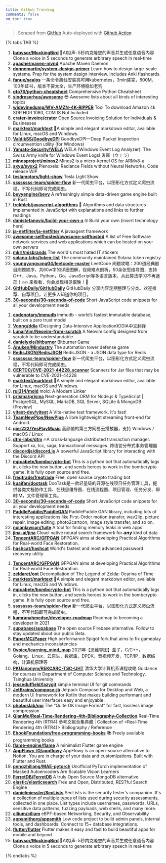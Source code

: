 ```yaml
---
title: Github Trending
comments: false
no_toc: true
---
```


> Scraped from [GitHub](https://github.com/trending)
Auto-deployed with [Github Action](https://docs.github.com/en/actions)

{% tabs TAB %}
<!-- tab Daily -->
1. [**babysor/MockingBird**](https://github.com/babysor/MockingBird)
🚀AI拟声: 5秒内克隆您的声音并生成任意语音内容 Clone a voice in 5 seconds to generate arbitrary speech in real-time
2. [**apache/maven-mvnd**](https://github.com/apache/maven-mvnd)
Apache Maven Daemon
3. [**donnemartin/system-design-primer**](https://github.com/donnemartin/system-design-primer)
Learn how to design large-scale systems. Prep for the system design interview. Includes Anki flashcards.
4. [**fanux/sealos**](https://github.com/fanux/sealos)
一条命令离线安装高可用kubernetes，3min装完，500M，100年证书，版本不要太全，生产环境稳如老狗
5. [**gto76/python-cheatsheet**](https://github.com/gto76/python-cheatsheet)
Comprehensive Python Cheatsheet
6. [**sindresorhus/awesome**](https://github.com/sindresorhus/awesome)
😎 Awesome lists about all kinds of interesting topics
7. [**widevinedump/WV-AMZN-4K-RIPPER**](https://github.com/widevinedump/WV-AMZN-4K-RIPPER)
Tool To download Amazon 4k SDR HDR 1080, CDM IS Not Included
8. [**crater-invoice/crater**](https://github.com/crater-invoice/crater)
Open Source Invoicing Solution for Individuals & Businesses
9. [**marktext/marktext**](https://github.com/marktext/marktext)
📝A simple and elegant markdown editor, available for Linux, macOS and Windows.
10. [**ValdikSS/GoodbyeDPI**](https://github.com/ValdikSS/GoodbyeDPI)
GoodbyeDPI—Deep Packet Inspection circumvention utility (for Windows)
11. [**Yamato-Security/WELA**](https://github.com/Yamato-Security/WELA)
WELA (Windows Event Log Analyzer): The Swiss Army knife for Windows Event Logs! ゑ羅（ウェラ）
12. [**minosproject/minos2**](https://github.com/minosproject/minos2)
Minos2 is a micro-kernel OS for ARMv8-a
13. [**sxyu/svox2**](https://github.com/sxyu/svox2)
Plenoxels: Radiance Fields without Neural Networks, Code release WIP
14. [**teslamotors/light-show**](https://github.com/teslamotors/light-show)
Tesla Light Show
15. [**ssssssss-team/spider-flow**](https://github.com/ssssssss-team/spider-flow)
新一代爬虫平台，以图形化方式定义爬虫流程，不写代码即可完成爬虫。
16. [**bevyengine/bevy**](https://github.com/bevyengine/bevy)
A refreshingly simple data-driven game engine built in Rust
17. [**trekhleb/javascript-algorithms**](https://github.com/trekhleb/javascript-algorithms)
📝 Algorithms and data structures implemented in JavaScript with explanations and links to further readings
18. [**danistefanovic/build-your-own-x**](https://github.com/danistefanovic/build-your-own-x)
🤓 Build your own (insert technology here)
19. [**ja-netfilter/ja-netfilter**](https://github.com/ja-netfilter/ja-netfilter)
A javaagent framework
20. [**awesome-selfhosted/awesome-selfhosted**](https://github.com/awesome-selfhosted/awesome-selfhosted)
A list of Free Software network services and web applications which can be hosted on your own servers
21. [**mkrl/misbrands**](https://github.com/mkrl/misbrands)
The world's most hated IT stickers
22. [**solana-labs/token-list**](https://github.com/solana-labs/token-list)
The community maintained Solana token registry
23. [**youngyangyang04/leetcode-master**](https://github.com/youngyangyang04/leetcode-master)
LeetCode 刷题攻略：200道经典题目刷题顺序，共60w字的详细图解，视频难点剖析，50余张思维导图，支持C++，Java，Python，Go，JavaScript等多语言版本，从此算法学习不再迷茫！🔥🔥 来看看，你会发现相见恨晚！🚀
24. [**GitHubDaily/GitHubDaily**](https://github.com/GitHubDaily/GitHubDaily)
GitHubDaily 分享内容定期整理与分类。欢迎推荐、自荐项目，让更多人知道你的项目。
25. [**30-seconds/30-seconds-of-code**](https://github.com/30-seconds/30-seconds-of-code)
Short JavaScript code snippets for all your development needs
<!-- endtab -->
<!-- tab Weekly -->
1. [**codenotary/immudb**](https://github.com/codenotary/immudb)
immudb - world’s fastest immutable database, built on a zero trust model
2. [**Vonng/ddia**](https://github.com/Vonng/ddia)
《Designing Data-Intensive Application》DDIA中文翻译
3. [**LunarVim/Neovim-from-scratch**](https://github.com/LunarVim/Neovim-from-scratch)
A Neovim config designed from scratch to be understandable
4. [**danielyxie/bitburner**](https://github.com/danielyxie/bitburner)
Bitburner Game
5. [**Anuken/Mindustry**](https://github.com/Anuken/Mindustry)
The automation tower defense game
6. [**RedisJSON/RedisJSON**](https://github.com/RedisJSON/RedisJSON)
RedisJSON - a JSON data type for Redis
7. [**ssssssss-team/spider-flow**](https://github.com/ssssssss-team/spider-flow)
新一代爬虫平台，以图形化方式定义爬虫流程，不写代码即可完成爬虫。
8. [**CERTCC/CVE-2021-44228_scanner**](https://github.com/CERTCC/CVE-2021-44228_scanner)
Scanners for Jar files that may be vulnerable to CVE-2021-44228
9. [**marktext/marktext**](https://github.com/marktext/marktext)
📝A simple and elegant markdown editor, available for Linux, macOS and Windows.
10. [**rui314/mold**](https://github.com/rui314/mold)
mold: A Modern Linker
11. [**prisma/prisma**](https://github.com/prisma/prisma)
Next-generation ORM for Node.js & TypeScript | PostgreSQL, MySQL, MariaDB, SQL Server, SQLite & MongoDB (Preview)
12. [**vitest-dev/vitest**](https://github.com/vitest-dev/vitest)
A Vite-native test framework. It's fast!
13. [**TeamNewPipe/NewPipe**](https://github.com/TeamNewPipe/NewPipe)
A libre lightweight streaming front-end for Android.
14. [**qier222/YesPlayMusic**](https://github.com/qier222/YesPlayMusic)
高颜值的第三方网易云播放器，支持 Windows / macOS / Linux
15. [**dtm-labs/dtm**](https://github.com/dtm-labs/dtm)
🔥A cross-language distributed transaction manager. Support xa, tcc, saga, transactional messages. 跨语言分布式事务管理器
16. [**discordjs/discord.js**](https://github.com/discordjs/discord.js)
A powerful JavaScript library for interacting with the Discord API
17. [**mpcabete/bombcrypto-bot**](https://github.com/mpcabete/bombcrypto-bot)
This is a python bot that automatically logs in, clicks the new button, and sends heroes to work in the bombcrypto game. It is fully open source and free.
18. [**freqtrade/freqtrade**](https://github.com/freqtrade/freqtrade)
Free, open source crypto trading bot
19. [**kuaifan/dootask**](https://github.com/kuaifan/dootask)
DooTask是一款轻量级的开源在线项目任务管理工具，提供各类文档协作工具、在线思维导图、在线流程图、项目管理、任务分发、即时IM，文件管理等工具。
20. [**30-seconds/30-seconds-of-code**](https://github.com/30-seconds/30-seconds-of-code)
Short JavaScript code snippets for all your development needs
21. [**PaddlePaddle/PaddleGAN**](https://github.com/PaddlePaddle/PaddleGAN)
PaddlePaddle GAN library, including lots of interesting applications like First-Order motion transfer, wav2lip, picture repair, image editing, photo2cartoon, image style transfer, and so on.
22. [**nolanlawson/fuite**](https://github.com/nolanlawson/fuite)
A tool for finding memory leaks in web apps
23. [**jina-ai/jina**](https://github.com/jina-ai/jina)
Cloud-native neural search framework for 𝙖𝙣𝙮 kind of data
24. [**TencentARC/GFPGAN**](https://github.com/TencentARC/GFPGAN)
GFPGAN aims at developing Practical Algorithms for Real-world Face Restoration.
25. [**hashcat/hashcat**](https://github.com/hashcat/hashcat)
World's fastest and most advanced password recovery utility
<!-- endtab -->
<!-- tab Monthly -->
1. [**TencentARC/GFPGAN**](https://github.com/TencentARC/GFPGAN)
GFPGAN aims at developing Practical Algorithms for Real-world Face Restoration.
2. [**zeldaret/oot**](https://github.com/zeldaret/oot)
Decompilation of The Legend of Zelda: Ocarina of Time
3. [**marktext/marktext**](https://github.com/marktext/marktext)
📝A simple and elegant markdown editor, available for Linux, macOS and Windows.
4. [**mpcabete/bombcrypto-bot**](https://github.com/mpcabete/bombcrypto-bot)
This is a python bot that automatically logs in, clicks the new button, and sends heroes to work in the bombcrypto game. It is fully open source and free.
5. [**ssssssss-team/spider-flow**](https://github.com/ssssssss-team/spider-flow)
新一代爬虫平台，以图形化方式定义爬虫流程，不写代码即可完成爬虫。
6. [**kamranahmedse/developer-roadmap**](https://github.com/kamranahmedse/developer-roadmap)
Roadmap to becoming a developer in 2021
7. [**supabase/supabase**](https://github.com/supabase/supabase)
The open source Firebase alternative. Follow to stay updated about our public Beta.
8. [**PaperMC/Paper**](https://github.com/PaperMC/Paper)
High performance Spigot fork that aims to fix gameplay and mechanics inconsistencies
9. [**0voice/learning_mind_map**](https://github.com/0voice/learning_mind_map)
2021年【思维导图】盒子，C/C++，Golang，Linux，云原生，数据库，DPDK，音视频开发，TCP/IP，数据结构，计算机原理等
10. [**PKUanonym/REKCARC-TSC-UHT**](https://github.com/PKUanonym/REKCARC-TSC-UHT)
清华大学计算机系课程攻略 Guidance for courses in Department of Computer Science and Technology, Tsinghua University
11. [**jesseduffield/lazygit**](https://github.com/jesseduffield/lazygit)
simple terminal UI for git commands
12. [**JetBrains/compose-jb**](https://github.com/JetBrains/compose-jb)
Jetpack Compose for Desktop and Web, a modern UI framework for Kotlin that makes building performant and beautiful user interfaces easy and enjoyable.
13. [**phoboslab/qoi**](https://github.com/phoboslab/qoi)
The “Quite OK Image Format” for fast, lossless image compression
14. [**QianMo/Real-Time-Rendering-4th-Bibliography-Collection**](https://github.com/QianMo/Real-Time-Rendering-4th-Bibliography-Collection)
Real-Time Rendering 4th (RTR4) 参考文献合集典藏 | Collection of <Real-Time Rendering 4th (RTR4)> Bibliography / Reference
15. [**EbookFoundation/free-programming-books**](https://github.com/EbookFoundation/free-programming-books)
📚 Freely available programming books
16. [**flame-engine/flame**](https://github.com/flame-engine/flame)
A minimalist Flutter game engine
17. [**AppFlowy-IO/appflowy**](https://github.com/AppFlowy-IO/appflowy)
AppFlowy is an open-source alternative to Notion. You are in charge of your data and customizations. Built with Flutter and Rust.
18. [**pengzhiliang/MAE-pytorch**](https://github.com/pengzhiliang/MAE-pytorch)
Unofficial PyTorch implementation of Masked Autoencoders Are Scalable Vision Learners
19. [**FerretDB/FerretDB**](https://github.com/FerretDB/FerretDB)
A truly Open Source MongoDB alternative
20. [**elastic/elasticsearch**](https://github.com/elastic/elasticsearch)
Free and Open, Distributed, RESTful Search Engine
21. [**danielmiessler/SecLists**](https://github.com/danielmiessler/SecLists)
SecLists is the security tester's companion. It's a collection of multiple types of lists used during security assessments, collected in one place. List types include usernames, passwords, URLs, sensitive data patterns, fuzzing payloads, web shells, and many more.
22. [**cilium/cilium**](https://github.com/cilium/cilium)
eBPF-based Networking, Security, and Observability
23. [**appsmithorg/appsmith**](https://github.com/appsmithorg/appsmith)
Low code project to build admin panels, internal tools, and dashboards. Connect to 15+ database integrations.
24. [**flutter/flutter**](https://github.com/flutter/flutter)
Flutter makes it easy and fast to build beautiful apps for mobile and beyond
25. [**babysor/MockingBird**](https://github.com/babysor/MockingBird)
🚀AI拟声: 5秒内克隆您的声音并生成任意语音内容 Clone a voice in 5 seconds to generate arbitrary speech in real-time
<!-- endtab -->
{% endtabs %}
